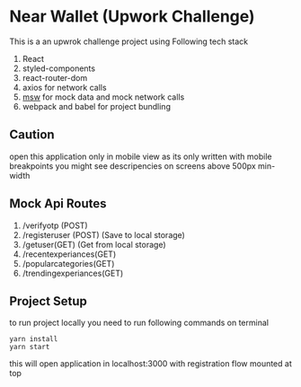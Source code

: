 # Near Wallet (Upwork Challenge)

This is a an upwrok challenge project using Following tech stack

1.  React
2.  styled-components
3.  react-router-dom
4.  axios for network calls
5.  [msw](https://mswjs.io/) for mock data and mock network calls
6.  webpack and babel for project bundling

## Caution

open this application only in mobile view as its only written with mobile breakpoints
you might see descripencies on screens above 500px min-width

## Mock Api Routes

1.  /verifyotp (POST)
2.  /registeruser (POST) (Save to local storage)
3.  /getuser(GET) (Get from local storage)
4.  /recentexperiances(GET)
5.  /popularcategories(GET)
6.  /trendingexperiances(GET)

## Project Setup

to run project locally you need to run following commands on terminal

    yarn install
    yarn start

this will open application in localhost:3000 with registration flow mounted at top
